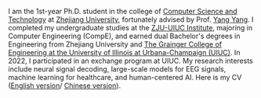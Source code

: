 I am the 1st-year Ph.D. student in the college of [Computer Science and Technology](http://www.cs.zju.edu.cn/) at 
[Zhejiang University](http://www.zju.edu.cn/), fortunately advised by Prof. [Yang Yang](http://yangy.org/).
I completed my undergraduate studies at the [ZJU-UIUC Institute](https://zjui.intl.zju.edu.cn/), majoring in Computer Engineering (CompE), and earned dual Bachelor's degrees in Engineering from Zhejiang University and [The Grainger College of Engineering at the University of Illinois at Urbana-Champaign (UIUC)](https://grainger.illinois.edu/). In 2022, I participated in an exchange program at UIUC.
My research interests include neural signal decoding, large-scale models for EEG signals, machine learning for healthcare, and human-centered AI.
Here is my CV (<a target="_blank"  href="_pages/includes/cv_ljh.pdf">English version</a>/
<a target="_blank"  href="_pages/includes/中文简历ljh.pdf">Chinese version</a>).
